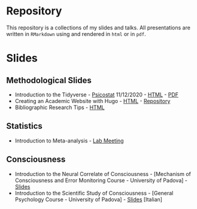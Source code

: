 # Repository

This repository is a collections of my slides and talks. All presentations are written in `RMarkdown` using and rendered in `html` or in `pdf`.

# Slides

## Methodological Slides

* Introduction to the Tidyverse - [Psicostat](https://ip146179.psy.unipd.it/psicostat/web/index.html) 11/12/2020 - [HTML](tidyverse_presentation/tidyverse_presentation.html) - [PDF](tidyverse_presentation/tidyverse_presentation.pdf)
* Creating an Academic Website with Hugo - [HTML](https://filippogambarota.github.io/hugo_tutorial/#1) - [Repository](https://github.com/filippogambarota/hugo_tutorial)
* Bibliographic Research Tips - [HTML](https://filippogambarota.github.io/bibresearch/#1)

## Statistics

* Introduction to Meta-analysis - [Lab Meeting](meta_analysis_presentation/meta_analysis_presentation.html)

## Consciousness

* Introduction to the Neural Correlate of Consciousness - [Mechanism of Consciousness and Error Monitoring Course - University of Padova] - [Slides](https://docs.google.com/presentation/d/1hRqtLqWsM4qi7SeMOmPYG1HsRrcnDrTzhluVk-neSB8/edit?usp=sharing)
* Introduction to the Scientific Study of Consciousness - [General Psychology Course - University of Padova] - [Slides](https://docs.google.com/presentation/d/1PdIhW8IfYUBBRST6MeLIUuLYAIC804Wt8sSdJKn2ZIg/edit?usp=sharing) [Italian]